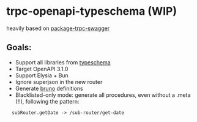 # trpc-openapi-typeschema (WIP)

heavily based on [package-trpc-swagger](https://github.com/Vercjames/package-trpc-swagger)

## Goals:

- Support all libraries from [typeschema](https://typeschema.com/)
- Target OpenAPI 3.1.0
- Support Elysia + Bun
- Ignore superjson in the new router
- Generate [bruno](https://www.usebruno.com/) definitions
- Blacklisted-only mode: generate all procedures, even without a .meta (!!), following the pattern:

```
  subRouter.getDate -> /sub-router/get-date
```

